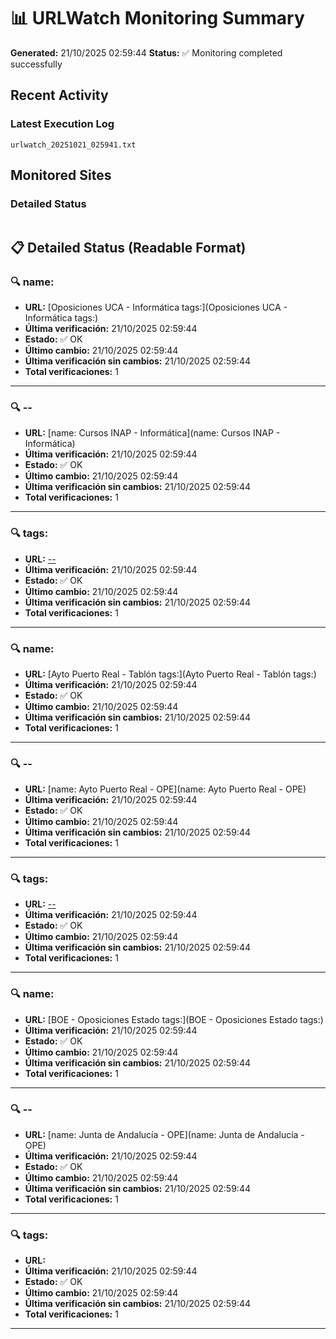 # 📊 URLWatch Monitoring Summary

**Generated:** 21/10/2025 02:59:44
**Status:** ✅ Monitoring completed successfully

## Recent Activity

### Latest Execution Log
`urlwatch_20251021_025941.txt`

## Monitored Sites

### Detailed Status
```
```

## 📋 Detailed Status (Readable Format)

### 🔍 name:

- **URL:** [Oposiciones UCA - Informática	tags:](Oposiciones UCA - Informática	tags:)
- **Última verificación:** 21/10/2025 02:59:44
- **Estado:** ✅ OK
- **Último cambio:** 21/10/2025 02:59:44
- **Última verificación sin cambios:** 21/10/2025 02:59:44
- **Total verificaciones:** 1

---

### 🔍 --

- **URL:** [name: Cursos INAP - Informática](name: Cursos INAP - Informática)
- **Última verificación:** 21/10/2025 02:59:44
- **Estado:** ✅ OK
- **Último cambio:** 21/10/2025 02:59:44
- **Última verificación sin cambios:** 21/10/2025 02:59:44
- **Total verificaciones:** 1

---

### 🔍 tags:

- **URL:** [--](--)
- **Última verificación:** 21/10/2025 02:59:44
- **Estado:** ✅ OK
- **Último cambio:** 21/10/2025 02:59:44
- **Última verificación sin cambios:** 21/10/2025 02:59:44
- **Total verificaciones:** 1

---

### 🔍 name:

- **URL:** [Ayto Puerto Real - Tablón	tags:](Ayto Puerto Real - Tablón	tags:)
- **Última verificación:** 21/10/2025 02:59:44
- **Estado:** ✅ OK
- **Último cambio:** 21/10/2025 02:59:44
- **Última verificación sin cambios:** 21/10/2025 02:59:44
- **Total verificaciones:** 1

---

### 🔍 --

- **URL:** [name: Ayto Puerto Real - OPE](name: Ayto Puerto Real - OPE)
- **Última verificación:** 21/10/2025 02:59:44
- **Estado:** ✅ OK
- **Último cambio:** 21/10/2025 02:59:44
- **Última verificación sin cambios:** 21/10/2025 02:59:44
- **Total verificaciones:** 1

---

### 🔍 tags:

- **URL:** [--](--)
- **Última verificación:** 21/10/2025 02:59:44
- **Estado:** ✅ OK
- **Último cambio:** 21/10/2025 02:59:44
- **Última verificación sin cambios:** 21/10/2025 02:59:44
- **Total verificaciones:** 1

---

### 🔍 name:

- **URL:** [BOE - Oposiciones Estado	tags:](BOE - Oposiciones Estado	tags:)
- **Última verificación:** 21/10/2025 02:59:44
- **Estado:** ✅ OK
- **Último cambio:** 21/10/2025 02:59:44
- **Última verificación sin cambios:** 21/10/2025 02:59:44
- **Total verificaciones:** 1

---

### 🔍 --

- **URL:** [name: Junta de Andalucía - OPE](name: Junta de Andalucía - OPE)
- **Última verificación:** 21/10/2025 02:59:44
- **Estado:** ✅ OK
- **Último cambio:** 21/10/2025 02:59:44
- **Última verificación sin cambios:** 21/10/2025 02:59:44
- **Total verificaciones:** 1

---

### 🔍 tags:

- **URL:** []()
- **Última verificación:** 21/10/2025 02:59:44
- **Estado:** ✅ OK
- **Último cambio:** 21/10/2025 02:59:44
- **Última verificación sin cambios:** 21/10/2025 02:59:44
- **Total verificaciones:** 1

---

